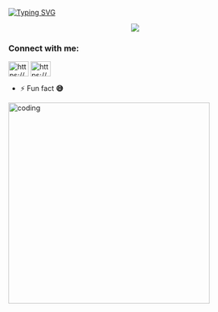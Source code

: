 [![Typing SVG](https://readme-typing-svg.herokuapp.com?color=%23F70B10&size=27&lines=HELLO+I'M+TONMOY)](https://git.io/typing-svg)
<p align="center"><img src="https://img.shields.io/badge/FROM%20 BANGLADESHgreen?colorA=%23ff0000&colorB=%23017e40&style=flat-square">
<h3 align="left">Connect with me:</h3>
<p align="left">

<a href="https://fb.com/https://www.facebook.com/profile.php?id=100089388525050" target="blank"><img align="center" src="https://raw.githubusercontent.com/rahuldkjain/github-profile-readme-generator/master/src/images/icons/Social/facebook.svg" alt="https://www.facebook.com/profile.php?id=100089388525050" height="30" width="40" /></a>
<a href="https://www.youtube.com/c/https://youtube.com/@tonmoyxxx" target="blank"><img align="center" src="https://raw.githubusercontent.com/rahuldkjain/github-profile-readme-generator/master/src/images/icons/Social/youtube.svg" alt="https://youtube.com/@tonmoyxxx" height="30" width="40" /></a>
</p>

- ⚡ Fun fact **😅**
<img aling="center" alt="coding" width="400" src="https://user-images.githubusercontent.com/55389276/140866485-8fb1c876-9a8f-4d6a-98dc-08c4981eaf70.gif">
